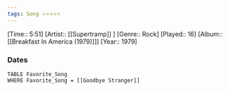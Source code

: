```yaml
---
tags: Song ⭐⭐⭐⭐⭐ 
---
```

[Time:: 5:51]
[Artist:: [[Supertramp]] ]
[Genre:: Rock]
[Played:: 16]
[Album:: [[Breakfast In America (1979)]]]
[Year:: 1979]
### Dates
````dataview
TABLE Favorite_Song
WHERE Favorite_Song = [[Goodbye Stranger]]
````